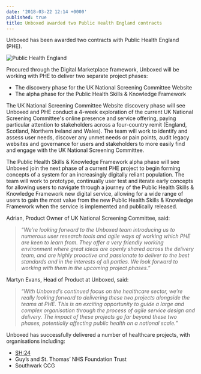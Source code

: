 ```yaml
---
date: '2018-03-22 12:14 +0000'
published: true
title: Unboxed awarded two Public Health England contracts
---
```

Unboxed has been awarded two contracts with Public Health England (PHE).<br/>

![Public Health England](https://s3-eu-west-1.amazonaws.com/unboxed-web-image-uploader/15a3a822b6004a40a6b33ee8e78d818f.png)

Procured through the Digital Marketplace framework, Unboxed will be working with PHE to deliver two separate project phases:<br/>

- The discovery phase for the UK National Screening Committee Website
- The alpha phase for the Public Health Skills & Knowledge Framework

The UK National Screening Committee Website discovery phase will see Unboxed and PHE conduct a 4-week exploration of the current UK National Screening Committee's online presence and service offering, paying particular attention to stakeholders across a four-country remit (England, Scotland, Northern Ireland and Wales). The team will work to identify and assess user needs, discover any unmet needs or pain points, audit legacy websites and governance for users and stakeholders to more easily find and engage with the UK National Screening Committee.<br/>

The Public Health Skills & Knowledge Framework alpha phase will see Unboxed join the next phase of a current PHE project to begin forming concepts of a system for an increasingly digitally reliant population. The team will work to prototype, continually user test and iterate early concepts for allowing users to navigate through a journey of the Public Health Skills & Knowledge Framework new digital service, allowing for a wide range of users to gain the most value from the new Public Health Skills & Knowledge Framework when the service is implemented and publically released.<br/>

Adrian, Product Owner of UK National Screening Committee, said:<br/>

> <i>“We’re looking forward to the Unboxed team introducing us to numerous user research tools and agile ways of working which PHE are keen to learn from. They offer a very friendly working environment where great ideas are openly shared across the delivery team, and are highly proactive and passionate to deliver to the best standards and in the interests of all parties. We look forward to working with them in the upcoming project phases.”</i><br/>

Martyn Evans, Head of Product at Unboxed, said:<br/>

> <i>“With Unboxed’s continued focus on the healthcare sector, we’re really looking forward to delivering these two projects alongside the teams at PHE. This is an exciting opportunity to guide a large and complex organisation through the process of agile service design and delivery. The impact of these projects go far beyond these two phases, potentially affecting public health on a national scale.”</i><br/>

Unboxed has successfully delivered a number of healthcare projects, with organisations including:<br/>

- [SH:24](https://unboxed.co/product-stories/sh24/)
- Guy’s and St. Thomas’ NHS Foundation Trust
- Southwark CCG
